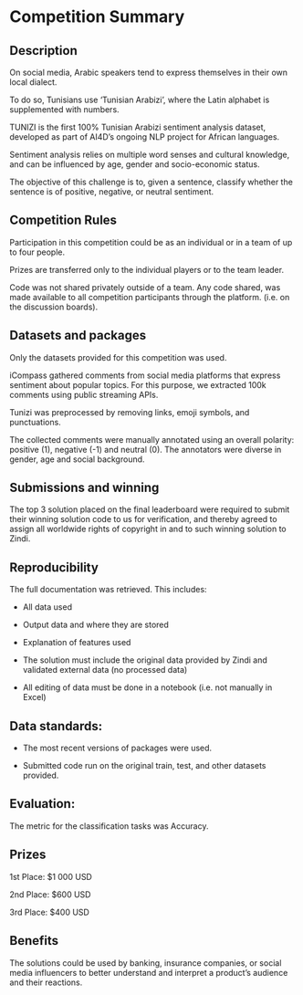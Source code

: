 # Competition Summary

## Description

On social media, Arabic speakers tend to express themselves in their own local dialect.

To do so, Tunisians use ‘Tunisian Arabizi’, where the Latin alphabet is supplemented with numbers. 

TUNIZI is the first 100% Tunisian Arabizi sentiment analysis dataset, developed as part of AI4D’s ongoing NLP project for African languages.

Sentiment analysis relies on multiple word senses and cultural knowledge, and can be influenced by age, gender and socio-economic status.

The objective of this challenge is to, given a sentence, classify whether the sentence is of positive, negative, or neutral sentiment. 



## Competition Rules

Participation in this competition could be as an individual or in a team of up to four people.

Prizes are transferred only to the individual players or to the team leader.

Code was not shared privately outside of a team. Any code shared, was made available to all competition participants through the platform. (i.e. on the discussion boards).


## Datasets and packages

Only the datasets provided for this competition was used.

iCompass gathered comments from social media platforms that express sentiment about popular topics. For this purpose, we extracted 100k comments using public streaming APIs.

Tunizi was preprocessed by removing links, emoji symbols, and punctuations.

The collected comments were manually annotated using an overall polarity: positive (1), negative (-1) and neutral (0). The annotators were diverse in gender, age and social background.



## Submissions and winning

The top 3 solution placed on the final leaderboard were required to submit their winning solution code to us for verification, and thereby agreed to assign all worldwide rights of copyright in and to such winning solution to Zindi.


## Reproducibility

The full documentation was retrieved. This includes:
- All data used

- Output data and where they are stored

- Explanation of features used

- The solution must include the original data provided by Zindi and validated external data (no processed data)

- All editing of data must be done in a notebook (i.e. not manually in Excel)


## Data standards:

- The most recent versions of packages were used.

- Submitted code run on the original train, test, and other datasets provided.


## Evaluation:

The metric for the classification tasks was Accuracy.

## Prizes

1st Place: $1 000 USD

2nd Place: $600 USD

3rd Place: $400 USD


## Benefits

The solutions could be used by banking, insurance companies, or social media influencers to better understand and interpret a product’s audience and their reactions.
